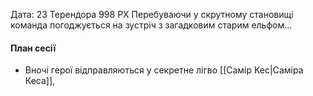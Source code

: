 Дата: 23 Терендора 998 РХ
Перебуваючи у скрутному становищі команда погоджується на зустріч з загадковим старим ельфом...

#### План сесії
- Вночі герої відправляються у секретне лігво [[Самір Кес|Саміра Кеса]], 